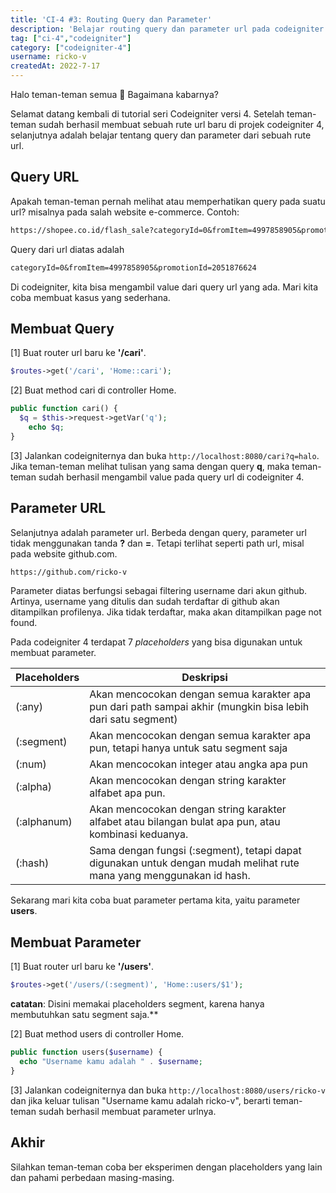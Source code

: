 ```yaml
---
title: 'CI-4 #3: Routing Query dan Parameter'
description: 'Belajar routing query dan parameter url pada codeigniter 4'
tag: ["ci-4","codeigniter"]
category: ["codeigniter-4"]
username: ricko-v
createdAt: 2022-7-17
---
```


Halo teman-teman semua 👋 Bagaimana kabarnya?

Selamat datang kembali di tutorial seri Codeigniter versi 4. Setelah teman-teman sudah berhasil membuat sebuah rute url baru di projek codeigniter 4, selanjutnya adalah belajar tentang query dan parameter dari sebuah rute url.

## Query URL
Apakah teman-teman pernah melihat atau memperhatikan query pada suatu url? misalnya pada salah website e-commerce.
Contoh:
```md
https://shopee.co.id/flash_sale?categoryId=0&fromItem=4997858905&promotionId=2051876624
```

Query dari url diatas adalah
```md
categoryId=0&fromItem=4997858905&promotionId=2051876624
```

Di codeigniter, kita bisa mengambil value dari query url yang ada. Mari kita coba membuat kasus yang sederhana.

## Membuat Query
[1] Buat router url baru ke **'/cari'**.
```php
$routes->get('/cari', 'Home::cari');
```

[2] Buat method cari di controller Home.
```php
public function cari() {
  $q = $this->request->getVar('q');
	echo $q;
}
```

[3] Jalankan codeigniternya dan buka ```http://localhost:8080/cari?q=halo```. Jika teman-teman melihat tulisan yang sama dengan query **q**, maka teman-teman sudah berhasil mengambil value pada query url di codeigniter 4.

## Parameter URL
Selanjutnya adalah parameter url. Berbeda dengan query, parameter url tidak menggunakan tanda **?** dan **=**. Tetapi terlihat seperti path url, misal pada website github.com.
```md
https://github.com/ricko-v
```

Parameter diatas berfungsi sebagai filtering username dari akun github. Artinya, username yang ditulis dan sudah terdaftar di github akan ditampilkan profilenya. Jika tidak terdaftar, maka akan ditampilkan page not found.

Pada codeigniter 4 terdapat 7 *placeholders* yang bisa digunakan untuk membuat parameter.

| Placeholders  | Deskripsi |
| ------------------- | ------------ |
| (:any) | Akan mencocokan dengan semua karakter apa pun dari path sampai akhir (mungkin bisa lebih dari satu segment) |
| (:segment) | Akan mencocokan dengan semua karakter apa pun, tetapi hanya untuk satu segment saja |
| (:num) | Akan mencocokan integer atau angka apa pun |
| (:alpha) | Akan mencocokan dengan string karakter alfabet apa pun. |
| (:alphanum) | Akan mencocokan dengan string karakter alfabet atau bilangan bulat apa pun, atau kombinasi keduanya. |
| (:hash) | Sama dengan fungsi (:segment), tetapi dapat digunakan untuk dengan mudah melihat rute mana yang menggunakan id hash. |

Sekarang mari kita coba buat parameter pertama kita, yaitu parameter **users**.

## Membuat Parameter
[1] Buat router url baru ke **'/users'**.
```php
$routes->get('/users/(:segment)', 'Home::users/$1');
```
**catatan**: Disini memakai placeholders segment, karena hanya membutuhkan satu segment saja.**

[2] Buat method users di controller Home.
```php
public function users($username) {  
  echo "Username kamu adalah " . $username;
}
```

[3] Jalankan codeigniternya dan buka ```http://localhost:8080/users/ricko-v``` dan jika keluar tulisan "Username kamu adalah ricko-v", berarti teman-teman sudah berhasil membuat parameter urlnya.

## Akhir
Silahkan teman-teman coba ber eksperimen dengan placeholders yang lain dan pahami perbedaan masing-masing.
